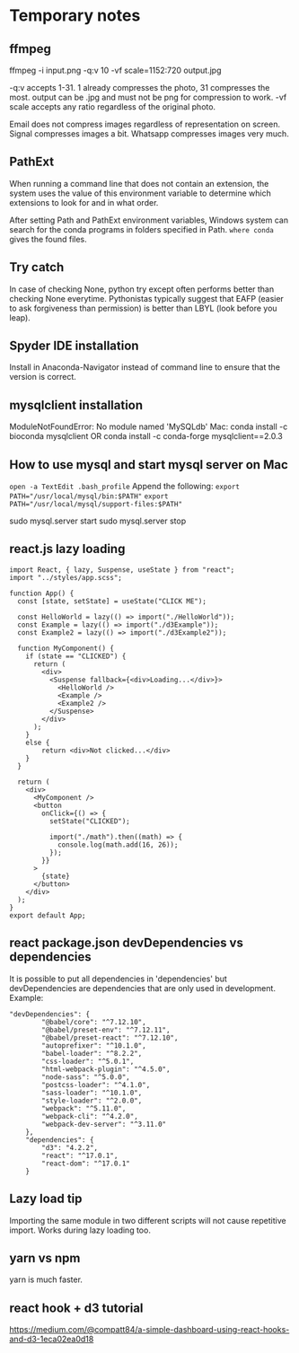 Temporary notes
================

## ffmpeg
ffmpeg -i input.png -q:v 10 -vf scale=1152:720 output.jpg

-q:v accepts 1-31. 1 already compresses the photo, 31 compresses the most.
output can be .jpg and must not be png for compression to work.
-vf scale accepts any ratio regardless of the original photo.

Email does not compress images regardless of representation on screen.
Signal compresses images a bit.
Whatsapp compresses images very much.

## PathExt
When running a command line that does not contain an extension, the system uses the value of this environment variable to determine which extensions to look for and in what order.

After setting Path and PathExt environment variables, Windows system can search for the conda programs in folders specified in Path. ```where conda``` gives the found files.

## Try catch
In case of checking None,
python try except often performs better than checking None everytime.
Pythonistas typically suggest that EAFP (easier to ask forgiveness than permission) is better than LBYL (look before you leap).

## Spyder IDE installation
Install in Anaconda-Navigator instead of command line to ensure that the version is correct.

## mysqlclient installation
ModuleNotFoundError: No module named 'MySQLdb'
Mac:
conda install -c bioconda mysqlclient
OR
conda install -c conda-forge mysqlclient==2.0.3

## How to use mysql and start mysql server on Mac
```open -a TextEdit .bash_profile```
Append the following:
```export PATH="/usr/local/mysql/bin:$PATH"```
```export PATH="/usr/local/mysql/support-files:$PATH"```

sudo mysql.server start
sudo mysql.server stop

## react.js lazy loading
```
import React, { lazy, Suspense, useState } from "react";
import "../styles/app.scss";

function App() {
  const [state, setState] = useState("CLICK ME");

  const HelloWorld = lazy(() => import("./HelloWorld"));
  const Example = lazy(() => import("./d3Example"));
  const Example2 = lazy(() => import("./d3Example2"));

  function MyComponent() {
    if (state == "CLICKED") {
      return (
        <div>
          <Suspense fallback={<div>Loading...</div>}>
            <HelloWorld />
            <Example />
            <Example2 />
          </Suspense>
        </div>
      );
    }
    else {
        return <div>Not clicked...</div>
    }
  }

  return (
    <div>
      <MyComponent />
      <button
        onClick={() => {
          setState("CLICKED");

          import("./math").then((math) => {
            console.log(math.add(16, 26));
          });
        }}
      >
        {state}
      </button>
    </div>
  );
}
export default App;
```

## react package.json devDependencies vs dependencies
It is possible to put all dependencies in 'dependencies' but devDependencies are dependencies that are only used in development.
Example:
```
"devDependencies": {
        "@babel/core": "^7.12.10",
        "@babel/preset-env": "^7.12.11",
        "@babel/preset-react": "^7.12.10",
        "autoprefixer": "^10.1.0",
        "babel-loader": "^8.2.2",
        "css-loader": "^5.0.1",
        "html-webpack-plugin": "^4.5.0",
        "node-sass": "^5.0.0",
        "postcss-loader": "^4.1.0",
        "sass-loader": "^10.1.0",
        "style-loader": "^2.0.0",
        "webpack": "^5.11.0",
        "webpack-cli": "^4.2.0",
        "webpack-dev-server": "^3.11.0"
    },
    "dependencies": {
        "d3": "4.2.2",
        "react": "^17.0.1",
        "react-dom": "^17.0.1"
    }
```

## Lazy load tip
Importing the same module in two different scripts will not cause repetitive import.
Works during lazy loading too.

## yarn vs npm
yarn is much faster.

## react hook + d3 tutorial
https://medium.com/@compatt84/a-simple-dashboard-using-react-hooks-and-d3-1eca02ea0d18


